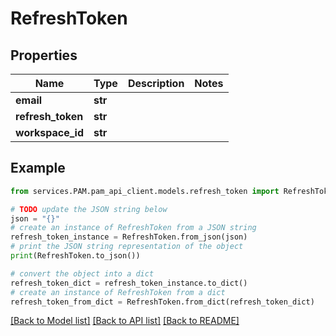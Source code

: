 # RefreshToken


## Properties

Name | Type | Description | Notes
------------ | ------------- | ------------- | -------------
**email** | **str** |  | 
**refresh_token** | **str** |  | 
**workspace_id** | **str** |  | 

## Example

```python
from services.PAM.pam_api_client.models.refresh_token import RefreshToken

# TODO update the JSON string below
json = "{}"
# create an instance of RefreshToken from a JSON string
refresh_token_instance = RefreshToken.from_json(json)
# print the JSON string representation of the object
print(RefreshToken.to_json())

# convert the object into a dict
refresh_token_dict = refresh_token_instance.to_dict()
# create an instance of RefreshToken from a dict
refresh_token_from_dict = RefreshToken.from_dict(refresh_token_dict)
```
[[Back to Model list]](../README.md#documentation-for-models) [[Back to API list]](../README.md#documentation-for-api-endpoints) [[Back to README]](../README.md)


